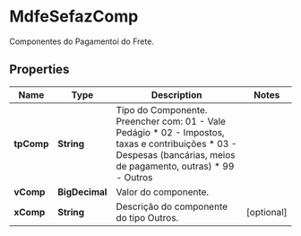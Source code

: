 

# MdfeSefazComp

Componentes do Pagamentoi do Frete.

## Properties

| Name | Type | Description | Notes |
|------------ | ------------- | ------------- | -------------|
|**tpComp** | **String** | Tipo do Componente.  Preencher com: 01 - Vale Pedágio  * 02 - Impostos, taxas e contribuições  * 03 - Despesas (bancárias, meios de pagamento, outras)  * 99 - Outros |  |
|**vComp** | **BigDecimal** | Valor do componente. |  |
|**xComp** | **String** | Descrição do componente do tipo Outros. |  [optional] |



